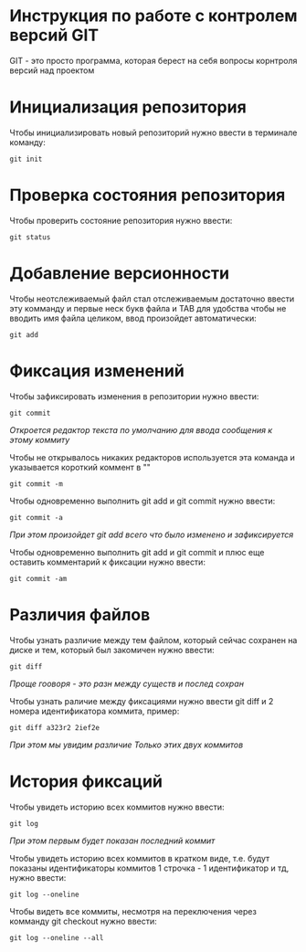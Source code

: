 # **Инструкция по работе с контролем версий GIT**

GIT - это просто программа, которая берест на себя вопросы корнтроля версий над проектом

# Инициализация репозитория

Чтобы инициализировать новый репозиторий нужно ввести в терминале команду:

    git init

# Проверка состояния репозитория

Чтобы проверить состояние репозитория нужно ввести:

    git status

# Добавление версионности

Чтобы неотслеживаемый файл стал отслеживаемым достаточно ввести эту комманду и первые неск букв файла и TAB для удобства чтобы не вводить имя файла целиком, ввод произойдет автоматически:

    git add

# Фиксация изменений

Чтобы зафиксировать изменения в репозитории нужно ввести:

    git commit

*Откроется редактор текста по умолчанию для ввода сообщения к этому коммиту*

Чтобы не открывалось никаких редакторов используется эта команда и указывается короткий коммент в "" 

    git commit -m

Чтобы одновременно выполнить git add и git commit нужно ввести:

    git commit -a

*При этом произойдет git add всего что было изменено и зафиксируется*

Чтобы одновременно выполнить git add и git commit и плюс еще оставить комментарий к фиксации нужно ввести:

    git commit -am

# Различия файлов

Чтобы узнать различие между тем файлом, который сейчас сохранен на диске и тем, который был закомичен нужно ввести:

    git diff

*Проще гооворя - это разн между существ и послед сохран*

Чтобы узнать раличие между фиксациями нужно ввести git diff и 2 номера идентификатора коммита, пример:

    git diff a323r2 2ief2e

*При этом мы увидим различие Только этих двух коммитов*

# История фиксаций

Чтобы увидеть историю всех коммитов нужно ввести:

    git log

*При этом первым будет показан последний коммит*

Чтобы увидеть историю всех коммитов в кратком виде, т.е. будут показаны идентификаторы коммитов 1 строчка - 1 идентификатор и тд, нужно ввести:

    git log --oneline

Чтобы видеть все коммиты, несмотря на переключения через комманду git checkout нужно ввести:

    git log --oneline --all
    
